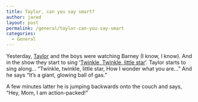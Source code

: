 ```yaml
---
title: Taylor, can you say smart?
author: jared
layout: post
permalink: /general/taylor-can-you-say-smart
categories:
  - General
---
```

Yesterday, [Taylor][1] and the boys were watching Barney (I know, I know). And in the show they start to sing &#8216;[Twinkle, Twinkle, little star][2]&#8216;. Taylor starts to sing along&#8230; &#8220;Twinkle, twinkle, little star, How I wonder what you are&#8230;&#8221; And he says &#8220;It&#8217;s a giant, glowing ball of gas.&#8221;

A few minutes latter he is jumping backwards onto the couch and says, &#8220;Hey, Mom, I am action-packed!&#8221;

 [1]: http://gallery.ottleys.net/gallery/taylor
 [2]: http://www.niehs.nih.gov/kids/lyrics/twinkle.htm